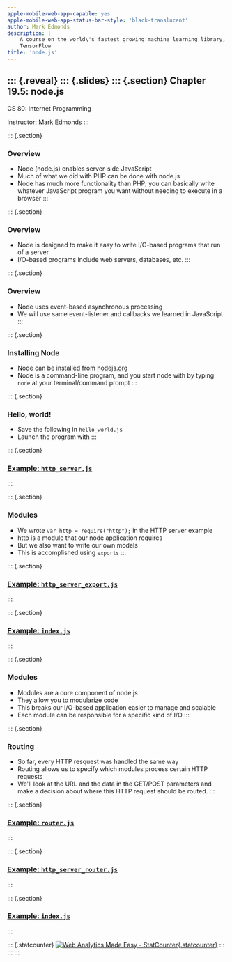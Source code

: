 ```yaml
---
apple-mobile-web-app-capable: yes
apple-mobile-web-app-status-bar-style: 'black-translucent'
author: Mark Edmonds
description: |
    A course on the world\'s fastest growing machine learning library,
    TensorFlow
title: 'node.js'
---
```


::: {.reveal}
::: {.slides}
::: {.section}
Chapter 19.5: node.js
---------------------

CS 80: Internet Programming

Instructor: Mark Edmonds
:::

::: {.section}
### Overview

-   Node (node.js) enables server-side JavaScript
-   Much of what we did with PHP can be done with node.js
-   Node has much more functionality than PHP; you can basically write
    whatever JavaScript program you want without needing to execute in a
    browser
:::

::: {.section}
### Overview

-   Node is designed to make it easy to write I/O-based programs that
    run of a server
-   I/O-based programs include web servers, databases, etc.
:::

::: {.section}
### Overview

-   Node uses event-based asynchronous processing
-   We will use same event-listener and callbacks we learned in
    JavaScript
:::

::: {.section}
### Installing Node

-   Node can be installed from [nodejs.org](https://nodejs.org/en/)
-   Node is a command-line program, and you start node with by typing
    `node` at your terminal/command prompt
:::

::: {.section}
### Hello, world!

-   Save the following in `hello_world.js`
-   Launch the program with
:::

::: {.section}
### [Example: `http_server.js`](../examples/ch19.5_node/http_server.js)

:::

::: {.section}
### Modules

-   We wrote `var http = require("http");` in the HTTP server example
-   http is a module that our node application requires
-   But we also want to write our own models
-   This is accomplished using `exports`
:::

::: {.section}
### [Example: `http_server_export.js`](../examples/ch19.5_node/http_server_export.js)

:::

::: {.section}
### [Example: `index.js`](../examples/ch19.5_node/index.js)

:::

::: {.section}
### Modules

-   Modules are a core component of node.js
-   They allow you to modularize code
-   This breaks our I/O-based application easier to manage and scalable
-   Each module can be responsible for a specific kind of I/O
:::

::: {.section}
### Routing

-   So far, every HTTP resquest was handled the same way
-   Routing allows us to specify which modules process certain HTTP
    requests
-   We\'ll look at the URL and the data in the GET/POST parameters and
    make a decision about where this HTTP request should be routed.
:::

::: {.section}
### [Example: `router.js`](../examples/ch19.5_node/router.js)

:::

::: {.section}
### [Example: `http_server_router.js`](../examples/ch19.5_node/http_server_router.js)

:::

::: {.section}
### [Example: `index.js`](../examples/ch19.5_node/index_router.js)

:::

::: {.statcounter}
[![Web Analytics Made Easy -
StatCounter](//c.statcounter.com/11819202/0/3d207e19/0/){.statcounter}](http://statcounter.com/ "Web Analytics Made Easy -
  StatCounter")
:::
:::
:::
